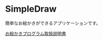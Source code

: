 # SimpleDraw
簡単なお絵かきができるアプリケーションです。 <br>

[お絵かきプログラム取扱説明書](https://github.com/koomin-1122/SimpleDraw/blob/main/%E3%81%8A%E7%B5%B5%E3%81%8B%E3%81%8D%E3%83%95%E3%82%9A%E3%83%AD%E3%82%AF%E3%82%99%E3%83%A9%E3%83%A0%E5%8F%96%E6%89%B1%E8%AA%AC%E6%98%8E%E6%9B%B8.pdf)
